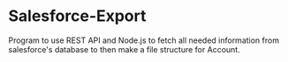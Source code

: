# Salesforce-Export
Program to use REST API and Node.js to fetch all needed information from salesforce's database to then make a file structure for Account. 
